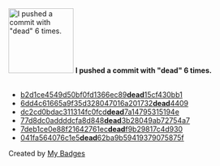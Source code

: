 <img src="https://my-badges.github.io/my-badges/dead-commit.png" alt="I pushed a commit with &quot;dead&quot; 6 times." title="I pushed a commit with &quot;dead&quot; 6 times." width="128">
<strong>I pushed a commit with &quot;dead&quot; 6 times.</strong>
<br><br>

- <a href="https://github.com/eryajf/eryajf/commit/b2d1ce4549d50bf0fd1366ec89dead15cf430bb1">b2d1ce4549d50bf0fd1366ec89<strong>dead</strong>15cf430bb1</a>
- <a href="https://github.com/eryajf/eryajf/commit/6dd4c61665a9f35d328047016a201732dead4409">6dd4c61665a9f35d328047016a201732<strong>dead</strong>4409</a>
- <a href="https://github.com/eryajf/tu/commit/dc2cd0bdac311314fc0fcddead7a14795315194e">dc2cd0bdac311314fc0fcd<strong>dead</strong>7a14795315194e</a>
- <a href="https://github.com/eryajf/tu/commit/77d8dc0addddcfa8d848dead3b28049ab72754a7">77d8dc0addddcfa8d848<strong>dead</strong>3b28049ab72754a7</a>
- <a href="https://github.com/opsre/go-ldap-admin/commit/7deb1ce0e88f21642761ecdeadf9b29817c4d930">7deb1ce0e88f21642761ec<strong>dead</strong>f9b29817c4d930</a>
- <a href="https://github.com/opsre/Thanks-Mirror/commit/041fa564076c1e5dead62ba9b59419379075875f">041fa564076c1e5<strong>dead</strong>62ba9b59419379075875f</a>


Created by <a href="https://github.com/my-badges/my-badges">My Badges</a>